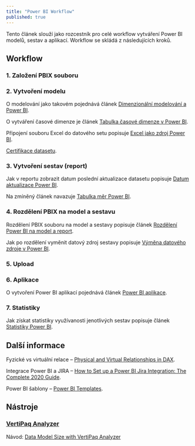 ```yaml
---
title: "Power BI Workflow"
published: true
---
```


Tento článek slouží jako rozcestník pro celé workflow vytváření Power BI modelů, sestav a aplikací.
Workflow se skládá z následujících kroků.

## Workflow

### 1. Založení PBIX souboru
### 2. Vytvoření modelu

O modelování jako takovém pojednává článek [Dimenzionální modelování a Power BI]().

O vytváření časové dimenze je článek [Tabulka časové dimenze v Power BI](https://mareklovci.github.io/2020/08/10/power-bi-date-table/).

Připojení souboru Excel do datového setu popisuje [Excel jako zdroj Power BI]().

[Certifikace datasetu](https://mareklovci.github.io/2020/08/08/power-bi-certify-dataset/).

### 3. Vytvoření sestav (report)

Jak v reportu zobrazit datum poslední aktualizace datasetu popisuje [Datum aktualizace Power BI]().

Na zmíněný článek navazuje [Tabulka měr Power BI]().

### 4. Rozdělení PBIX na model a sestavu

Rozdělení PBIX souboru na model a sestavy popisuje článek [Rozdělení Power BI na model a report]().

Jak po rozdělení vyměnit datový zdroj sestavy popisuje [Výměna datového zdroje v Power BI](https://mareklovci.github.io/2020/07/08/power-bi-switch-data-source/).

### 5. Upload
### 6. Aplikace

O vytvoření Power BI aplikací pojednává článek [Power BI aplikace](https://mareklovci.github.io/2020/07/08/power-bi-apps/).

### 7. Statistiky

Jak získat statistiky využívanosti jenotlivých sestav popisuje článek [Statistiky Power BI](power-bi-report-statistics).

## Další informace

Fyzické vs virtuální relace – [Physical and Virtual Relationships in DAX](https://sql.bi/30141).

Integrace Power BI a JIRA – [How to Set up a Power BI Jira Integration: The Complete 2020 Guide](https://www.idalko.com/power-bi-jira/).

Power BI šablony – [Power BI Templates](https://www.powerbitutorial.org/tutorials/power-bi-templates/).

## Nástroje

### [VertiPaq Analyzer](https://sql.bi/vertipaqanalyzer/)

Návod: [Data Model Size with VertiPaq Analyzer](https://sql.bi/23381)
